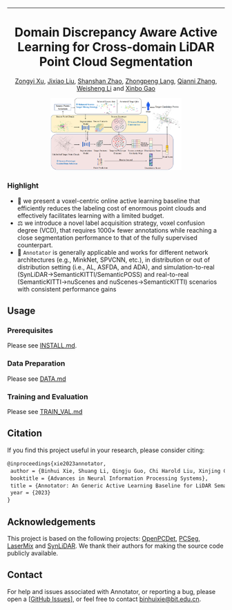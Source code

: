  ---

<div align="center">    
 
# Domain Discrepancy Aware Active Learning for Cross-domain LiDAR Point Cloud Segmentation

[Zongyi Xu](), [Jixiao Liu](), [Shanshan Zhao](), [Zhongpeng Lang](), [Qianni Zhang](), [Weisheng Li]() and [Xinbo Gao]()


<img alt="image" src="docs/figs/pipeline.png" width="60%" />

</div>

### Highlight
- 🌈 we present a voxel-centric online active learning baseline that efficiently reduces the labeling cost of enormous point clouds and effectively facilitates learning with a limited budget.
- ⚖️ we introduce a novel label acquisition strategy, voxel confusion degree (VCD), that requires 1000× fewer annotations while reaching a close segmentation performance to that of the fully supervised counterpart. 
- 🚀 `Annotator` is generally applicable and works for different network architectures (e.g., MinkNet, SPVCNN, etc.), in distribution or out of distribution setting (i.e., AL, ASFDA, and ADA), and simulation-to-real
(SynLiDAR→SemanticKITTI/SemanticPOSS) and real-to-real (SemanticKITTI→nuScenes and nuScenes→SemanticKITTI) scenarios with consistent performance gains


## Usage
### Prerequisites
Please see [INSTALL.md](docs/INSTALL.md).

### Data Preparation
Please see [DATA.md](docs/DATA.md)

### Training and Evaluation
Please see [TRAIN_VAL.md](docs/TRAIN_VAL.md)


## Citation
If you find this project useful in your research, please consider citing:
```latex
@inproceedings{xie2023annotator,
 author = {Binhui Xie, Shuang Li, Qingju Guo, Chi Harold Liu, Xinjing Cheng},
 booktitle = {Advances in Neural Information Processing Systems},
 title = {Annotator: An Generic Active Learning Baseline for LiDAR Semantic Segmentation},
 year = {2023}
}

```

## Acknowledgements
This project is based on the following projects: [OpenPCDet](https://github.com/open-mmlab/OpenPCDet), [PCSeg](https://github.com/PJLab-ADG/PCSeg), [LaserMix](https://github.com/ldkong1205/LaserMix) and [SynLiDAR](https://github.com/xiaoaoran/SynLiDAR). We thank their authors for making the source code publicly available.


## Contact

For help and issues associated with Annotator, or reporting a bug, please open a [[GitHub Issues](https://github.com/BIT-DA/Annotator/issues/new)], or feel free to contact [binhuixie@bit.edu.cn](mailto:binhuixie@bit.edu.cn).
